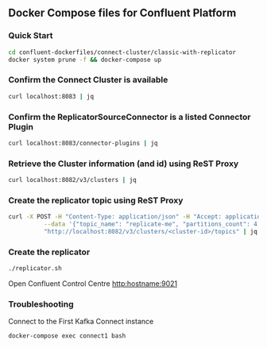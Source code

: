 ## Docker Compose files for Confluent Platform

### Quick Start

```bash
cd confluent-dockerfiles/connect-cluster/classic-with-replicator
docker system prune -f && docker-compose up
```

### Confirm the Connect Cluster is available

```bash
curl localhost:8083 | jq
```

### Confirm the ReplicatorSourceConnector is a listed Connector Plugin

```bash
curl localhost:8083/connector-plugins | jq
```

### Retrieve the Cluster information (and id) using ReST Proxy

```bash
curl localhost:8082/v3/clusters | jq
```

### Create the replicator topic using ReST Proxy

```bash
curl -X POST -H "Content-Type: application/json" -H "Accept: application/json" \
          --data '{"topic_name": "replicate-me", "partitions_count": 4, "replication_factor": 1}' \
          "http://localhost:8082/v3/clusters/<cluster-id>/topics" | jq
```

### Create the replicator

```bash
./replicator.sh
```

Open Confluent Control Centre <http:hostname:9021>

### Troubleshooting

Connect to the First Kafka Connect instance

```bash
docker-compose exec connect1 bash
```

